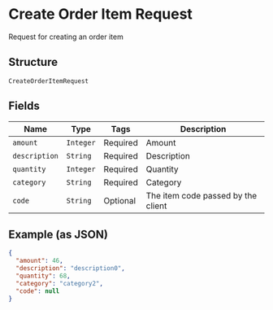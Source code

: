
# Create Order Item Request

Request for creating an order item

## Structure

`CreateOrderItemRequest`

## Fields

| Name | Type | Tags | Description |
|  --- | --- | --- | --- |
| `amount` | `Integer` | Required | Amount |
| `description` | `String` | Required | Description |
| `quantity` | `Integer` | Required | Quantity |
| `category` | `String` | Required | Category |
| `code` | `String` | Optional | The item code passed by the client |

## Example (as JSON)

```json
{
  "amount": 46,
  "description": "description0",
  "quantity": 68,
  "category": "category2",
  "code": null
}
```

